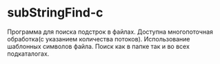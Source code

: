 # subStringFind-c
Программа для поиска подстрок в файлах. Доступна многопоточная обработка(с указанием количества потоков). Использование шаблонных символов файла. Поиск как в папке так и во всех подкаталогах.

